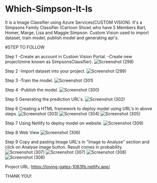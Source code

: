 # Which-Simpson-It-Is

It is a Image Classifier using Azure Services(CUSTOM VISION).
It's a Simpsons Family Classifier (Cartoon Show) who have 5 Members Bart, Homer, Marge, Lisa and Maggie Simpson.
Custom Vision used to import dataset, train model, publish model and generating api's.

#STEP TO FOLLOW

Step 1
-Create an account in Custom Vision Portal.
-Create new project(mine known as SimpsonsClassifier).
![Screenshot (298)](https://user-images.githubusercontent.com/91082872/163724066-c15ff207-0420-443f-983b-94e24296bb63.png)

Step 2
-Import dataset into your project.
![Screenshot (299)](https://user-images.githubusercontent.com/91082872/163724114-c6782233-ded7-4f05-a730-14729dc8cae7.png)

Step 3
-Train the model.
![Screenshot (301)](https://user-images.githubusercontent.com/91082872/163724134-582a8beb-64cd-4d59-90dc-eb34ccaf1152.png)

Step 4
-Publish the model.
![Screenshot (300)](https://user-images.githubusercontent.com/91082872/163724163-5df7ceee-3112-4145-8c85-b7c0485e5856.png)

Step 5
Generating the prediction URL's.
![Screenshot (302)](https://user-images.githubusercontent.com/91082872/163724211-a41a6096-21e9-437b-b42f-15ea960574b3.png)

Step 6
Creating a HTML framework to deploy model using URL's in above steps.
![Screenshot (303)](https://user-images.githubusercontent.com/91082872/163724261-1302c1b3-9351-4791-ba78-51786d71c97a.png)
![Screenshot (304)](https://user-images.githubusercontent.com/91082872/163724264-e2ec82d6-441f-4f10-acb5-7525215511d2.png)
![Screenshot (305)](https://user-images.githubusercontent.com/91082872/163724268-4d972b0d-41af-4438-b34d-88981a97be3e.png)

Step 7
Using Netlify to deploy model on website.
![Screenshot (309)](https://user-images.githubusercontent.com/91082872/163724319-31fd25ac-8cbc-4d4c-8139-37fb2b148e3d.png)

Step 8
Web View
![Screenshot (306)](https://user-images.githubusercontent.com/91082872/163724335-4262bf0c-2573-42c7-8f0b-c58f60921962.png)

Step 9
Copy and pasting Image URL's in "Image to Analyse" section and click on Analyse image button.
Result comes in probability.
![Screenshot (307)](https://user-images.githubusercontent.com/91082872/163724424-27c9e761-2b10-4f67-bfd9-2077f6e0e9ac.png)
![Screenshot (307)](https://user-images.githubusercontent.com/91082872/163724434-25fe90e3-4727-4494-a23a-c6dba128475f.png)
![Screenshot (308)](https://user-images.githubusercontent.com/91082872/163724429-6fe4fa4f-1858-45ea-b7f7-20157bf02a8b.png)
![Screenshot (308)](https://user-images.githubusercontent.com/91082872/163724443-fa23918a-ddc4-46a4-b2da-217bcf099be6.png)

Project URL:
https://loving-gates-1063fb.netlify.app/

THANK YOU!


